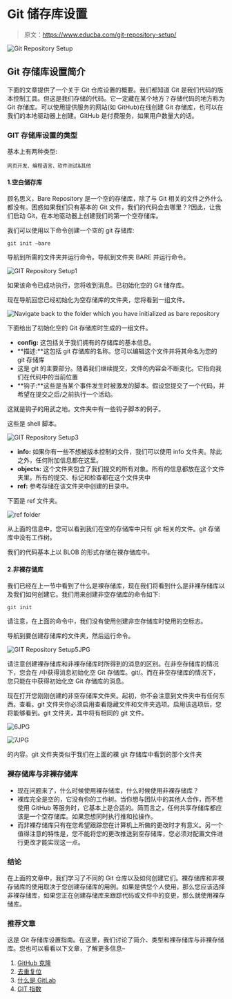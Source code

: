 # Git 储存库设置

> 原文：<https://www.educba.com/git-repository-setup/>

![Git Repository Setup](img/0c0d7335d8421b407248b434912e4514.png)



## Git 存储库设置简介

下面的文章提供了一个关于 Git 仓库设置的概要。我们都知道 Git 是我们代码的版本控制工具。但这是我们存储的代码。它一定藏在某个地方？存储代码的地方称为 Git 存储库。可以使用提供服务的网站(如 GitHub)在线创建 Git 存储库，也可以在我们的本地驱动器上创建。GitHub 是付费服务，如果用户数量大的话。

### GIT 存储库设置的类型

基本上有两种类型:

<small>网页开发、编程语言、软件测试&其他</small>

#### 1.空白储存库

顾名思义，Bare Repository 是一个空的存储库，除了与 Git 相关的文件之外什么都没有。困惑如果我们只有基本的 Git 文件，我们的代码会去哪里？?因此，让我们启动 Git，在本地驱动器上创建我们的第一个空存储库。

我们可以使用以下命令创建一个空的 git 存储库:

```
git init —bare
```

导航到所需的文件夹并运行命令。导航到文件夹 BARE 并运行命令。

![GIT Repository Setup1](img/a0f1ed3797ab3c8b26783bbb1ff90793.png)



如果该命令已成功执行，您将收到消息。已初始化空的 Git 储存库。

现在导航回您已经初始化为空存储库的文件夹，您将看到一组文件。

![Navigate back to the folder which you have initialized as bare repository](img/b29aebe51adce02753082969a2c43624.png)



下面给出了初始化空的 Git 存储库时生成的一组文件。

*   **config:** 这包括关于我们拥有的存储库的基本信息。
*   **描述:**这包括 git 存储库的名称。您可以编辑这个文件并将其命名为您的 git 存储库
*   这是 git 的主要部分。随着我们继续提交，文件的内容会不断变化。它指向我们在代码中的当前位置
*   **钩子:**这些是当某个事件发生时被激发的脚本。假设您提交了一个代码，并希望在提交之后/之前执行一个活动。

这就是钩子的用武之地。文件夹中有一些钩子脚本的例子。

这些是 shell 脚本。

![GIT Repository Setup3](img/971e132da8c954930b3b4ed7a5807052.png)



*   **info:** 如果你有一些不想被版本控制的文件，我们可以使用 info 文件夹。除此之外，任何附加信息都在这里。
*   **objects:** 这个文件夹包含了我们提交的所有对象。所有的信息都放在这个文件夹里。所有的提交、标记和检查都在这个文件夹中
*   **ref:** 参考存储在该文件夹中创建的目录中。

下面是 ref 文件夹。

![ref folder](img/e4996812f82434a320fb2f3b37cb3733.png)



从上面的信息中，您可以看到我们在空的存储库中只有 git 相关的文件。git 存储库中没有工作树。

我们的代码基本上以 BLOB 的形式存储在裸存储库中。

#### 2.非裸存储库

我们已经在上一节中看到了什么是裸存储库，现在我们将看到什么是非裸存储库以及我们如何创建它。我们用来创建非空存储库的命令如下:

```
git init
```

请注意，在上面的命令中，我们没有使用创建非空存储库时使用的空标志。

导航到要创建存储库的文件夹，然后运行命令。

![GIT Repository Setup5JPG](img/73c8682868570c6f3c2aaff497c5ec21.png)



请注意创建裸存储库和非裸存储库时所得到的消息的区别。在非空存储库的情况下，您会在 <path>/中获得消息初始化空 Git 存储库。git/。而在非空存储库的情况下，您只能在<path>中获得初始化空 Git 存储库的消息。</path></path>

现在打开您刚刚创建的非空存储库文件夹。起初，你不会注意到文件夹中有任何东西。查看。git 文件夹你必须启用查看隐藏文件和文件夹选项。启用该选项后，您将能够看到。git 文件夹，其中将有相同的 git 文件。

![6JPG](img/78e89e97c21e36940613c70f048c86be.png)



![7JPG](img/001a213bf5e93f2f38efe62264a5913a.png)



的内容。git 文件夹类似于我们在上面的裸 git 存储库中看到的那个文件夹

### 裸存储库与非裸存储库

*   现在问题来了，什么时候使用裸存储库，什么时候使用非裸存储库？
*   裸库完全是空的，它没有你的工作树。当你想与团队中的其他人合作，而不想使用 GitHub 等服务时，它基本上是合适的。简而言之，任何共享存储库都应该是一个空存储库。如果您想同时执行推和拉操作。
*   而非裸存储库只有在您希望跟踪您在计算机上所做的更改时才有意义。另一个值得注意的特性是，您不能将您的更改推送到空存储库，您必须对配置文件进行更改才能实现这一点。

### **结论**

在上面的文章中，我们学习了不同的 Git 仓库以及如何创建它们。裸存储库和非裸存储库的使用取决于您创建存储库的用例。如果是供您个人使用，那么您应该选择非裸存储库，如果您正在创建存储库来跟踪代码或文件中的变更，那么就使用裸存储库。

### 推荐文章

这是 Git 存储库设置指南。在这里，我们讨论了简介、类型和裸存储库与非裸存储库。您也可以看看以下文章，了解更多信息–

1.  [GitHub 克隆](https://www.educba.com/github-clone/)
2.  [去重复位](https://www.educba.com/git-reset-hard/)
3.  [什么是 GitLab](https://www.educba.com/what-is-gitlab/)
4.  [GIT 指数](https://www.educba.com/git-index/)





